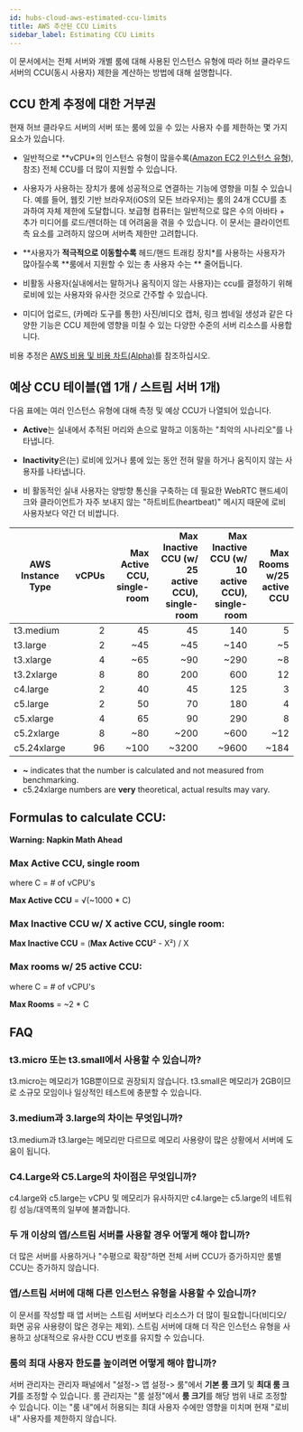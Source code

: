 ```yaml
---
id: hubs-cloud-aws-estimated-ccu-limits
title: AWS 추산된 CCU Limits
sidebar_label: Estimating CCU Limits
---
```


이 문서에서는 전체 서버와 개별 룸에 대해 사용된 인스턴스 유형에 따라 허브 클라우드 서버의 CCU(동시 사용자) 제한을 계산하는 방법에 대해 설명합니다.

## CCU 한계 추정에 대한 거부권

현재 허브 클라우드 서버의 서버 또는 룸에 있을 수 있는 사용자 수를 제한하는 몇 가지 요소가 있습니다.

* 일반적으로 **vCPU*의 인스턴스 유형이 많을수록([Amazon EC2 인스턴스 유형](https://aws.amazon.com/ec2/instance-types/)), 참조) 전체 CCU를 더 많이 지원할 수 있습니다.

* 사용자가 사용하는 장치가 룸에 성공적으로 연결하는 기능에 영향을 미칠 수 있습니다. 예를 들어, 웹킷 기반 브라우저(iOS의 모든 브라우저)는 룸의 24개 CCU를 초과하여 자체 제한에 도달합니다. 보급형 컴퓨터는 일반적으로 많은 수의 아바타 + 추가 미디어를 로드/렌더하는 데 어려움을 겪을 수 있습니다. 이 문서는 클라이언트측 요소를 고려하지 않으며 서버측 제한만 고려합니다.

* **사용자가 **적극적으로 이동할수록** 헤드/핸드 트래킹 장치*를 사용하는 사용자가 많아질수록 **룸에서 지원할 수 있는 총 사용자 수는 ** 줄어듭니다.
* 비활동 사용자(실내에서는 말하거나 움직이지 않는 사용자)는 ccu를 결정하기 위해 로비에 있는 사용자와 유사한 것으로 간주할 수 있습니다.

* 미디어 업로드, (카메라 도구를 통한) 사진/비디오 캡처, 링크 썸네일 생성과 같은 다양한 기능은 CCU 제한에 영향을 미칠 수 있는 다양한 수준의 서버 리소스를 사용합니다.


비용 추정은 [AWS 비용 및 비용 차트(Alpha)](hubs-cloud-aws-estimated-cost-charts.md)를 참조하십시오.

## 예상 CCU 테이블(앱 1개 / 스트림 서버 1개)

다음 표에는 여러 인스턴스 유형에 대해 측정 및 예상 CCU가 나열되어 있습니다.

* **Active**는 실내에서 추적된 머리와 손으로 말하고 이동하는 "최악의 시나리오"를 나타냅니다.

* **Inactivity**은(는) 로비에 있거나 룸에 있는 동안 전혀 말을 하거나 움직이지 않는 사용자를 나타냅니다.
* 비 활동적인 실내 사용자는 양방향 통신을 구축하는 데 필요한 WebRTC 핸드셰이크와 클라이언트가 자주 보내지 않는 "하트비트(heartbeat)" 메시지 때문에 로비 사용자보다 약간 더 비쌉니다.

| AWS Instance Type | vCPUs | Max **Active** CCU, single-room | Max **Inactive** CCU (w/ 25 active CCU), single-room | Max **Inactive** CCU (w/ 10 active CCU), single-room | Max **Rooms** w/25 active CCU |
|-------------------|------:|--------------------------------:|-----------------------------------------------------:|-----------------------------------------------------:|------------------------------:|
| t3.medium         |     2 |                              45 |                                                   45 |                                                  140 |                             5 |
| t3.large          |     2 |                             ~45 |                                                  ~45 |                                                 ~140 |                            ~5 |
| t3.xlarge         |     4 |                             ~65 |                                                  ~90 |                                                 ~290 |                            ~8 |
| t3.2xlarge        |     8 |                              80 |                                                  200 |                                                  600 |                            12 |
| c4.large          |     2 |                              40 |                                                   45 |                                                  125 |                             3 |
| c5.large          |     2 |                              50 |                                                   70 |                                                  180 |                             4 |
| c5.xlarge         |     4 |                              65 |                                                   90 |                                                  290 |                             8 |
| c5.2xlarge        |     8 |                             ~80 |                                                 ~200 |                                                 ~600 |                           ~12 |
| c5.24xlarge       |    96 |                            ~100 |                                                ~3200 |                                                ~9600 |                          ~184 |

* **~** indicates that the number is calculated and not measured from benchmarking.
* c5.24xlarge numbers are **very** theoretical, actual results may vary.

## Formulas to calculate CCU:

**Warning: Napkin Math Ahead**

### Max Active CCU, single room
where C = # of vCPU's

**Max Active CCU** = √(~1000 * C)

### Max Inactive CCU w/ X active CCU, single room:
**Max Inactive CCU** = (**Max Active CCU**² - X²) / X

### Max rooms w/ 25 active CCU: 
where C = # of vCPU's

**Max Rooms** = ~2 * C 

## FAQ

### t3.micro 또는 t3.small에서 사용할 수 있습니까?
t3.micro는 메모리가 1GB뿐이므로 권장되지 않습니다. t3.small은 메모리가 2GB이므로 소규모 모임이나 일상적인 테스트에 충분할 수 있습니다.

### 3.medium과 3.large의 차이는 무엇입니까?
t3.medium과 t3.large는 메모리만 다르므로 메모리 사용량이 많은 상황에서 서버에 도움이 됩니다.

### C4.Large와 C5.Large의 차이점은 무엇입니까?
c4.large와 c5.large는 vCPU 및 메모리가 유사하지만 c4.large는 c5.large의 네트워킹 성능/대역폭의 일부에 불과합니다.

### 두 개 이상의 앱/스트림 서버를 사용할 경우 어떻게 해야 합니까?
더 많은 서버를 사용하거나 "수평으로 확장"하면 전체 서버 CCU가 증가하지만 룸별 CCU는 증가하지 않습니다.

### 앱/스트림 서버에 대해 다른 인스턴스 유형을 사용할 수 있습니까?
이 문서를 작성할 때 앱 서버는 스트림 서버보다 리소스가 더 많이 필요합니다(비디오/화면 공유 사용량이 많은 경우는 제외). 스트림 서버에 대해 더 작은 인스턴스 유형을 사용하고 상대적으로 유사한 CCU 번호를 유지할 수 있습니다.

### 룸의 최대 사용자 한도를 높이려면 어떻게 해야 합니까?
서버 관리자는 관리자 패널에서 "설정-> 앱 설정-> 룸"에서 **기본 룸 크기** 및 **최대 룸 크기**를 조정할 수 있습니다. 룸 관리자는 "룸 설정"에서 **룸 크기**를 해당 범위 내로 조정할 수 있습니다. 이는 "룸 내"에서 허용되는 최대 사용자 수에만 영향을 미치며 현재 "로비 내" 사용자를 제한하지 않습니다.
